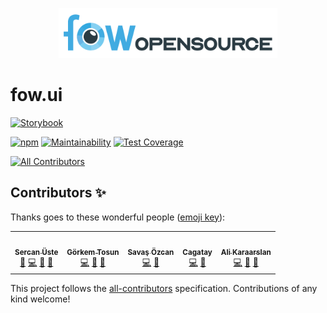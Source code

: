 <p align="center">
  <img src="https://github.com/FowApps/fow.ui/raw/main/.github/fow.opensource.png" style="max-width:100%;" height="80" />
</p>

# fow.ui

[![Storybook](https://raw.githubusercontent.com/storybooks/brand/master/badge/badge-storybook.svg)](https://fowapps.github.io/fow.ui/)

[![npm](https://img.shields.io/npm/v/@fowapps/fow-ui?color=success)](https://npmjs.com/package/@fowapps/fow-ui) [![Maintainability](https://api.codeclimate.com/v1/badges/6a470e24185e2e0dcff2/maintainability)](https://codeclimate.com/repos/60ec17c6ac80f5016200adf8/maintainability) [![Test Coverage](https://api.codeclimate.com/v1/badges/6a470e24185e2e0dcff2/test_coverage)](https://codeclimate.com/repos/60ec17c6ac80f5016200adf8/test_coverage)

<!-- ALL-CONTRIBUTORS-BADGE:START - Do not remove or modify this section -->
[![All Contributors](https://img.shields.io/badge/all_contributors-5-orange.svg?style=flat-square)](#contributors-)
<!-- ALL-CONTRIBUTORS-BADGE:END -->

## Contributors ✨

Thanks goes to these wonderful people ([emoji key](https://allcontributors.org/docs/en/emoji-key)):

<!-- ALL-CONTRIBUTORS-LIST:START - Do not remove or modify this section -->
<!-- prettier-ignore-start -->
<!-- markdownlint-disable -->
<table>
  <tr>
    <td align="center"><a href="https://sercanuste.com/"><img src="https://avatars.githubusercontent.com/u/5119317?v=4?s=100" width="100px;" alt=""/><br /><sub><b>Sercan Üste</b></sub></a><br /><a href="#projectManagement-sercanuste" title="Project Management">📆</a> <a href="https://github.com/FowApps/fow.ui/commits?author=sercanuste" title="Code">💻</a> <a href="https://github.com/FowApps/fow.ui/issues?q=author%3Asercanuste" title="Bug reports">🐛</a> <a href="https://github.com/FowApps/fow.ui/pulls?q=is%3Apr+reviewed-by%3Asercanuste" title="Reviewed Pull Requests">👀</a></td>
    <td align="center"><a href="https://github.com/grkmtsn"><img src="https://avatars.githubusercontent.com/u/23257390?v=4?s=100" width="100px;" alt=""/><br /><sub><b>Görkem Tosun</b></sub></a><br /><a href="https://github.com/FowApps/fow.ui/commits?author=grkmtsn" title="Code">💻</a> <a href="https://github.com/FowApps/fow.ui/issues?q=author%3Agrkmtsn" title="Bug reports">🐛</a> <a href="https://github.com/FowApps/fow.ui/pulls?q=is%3Apr+reviewed-by%3Agrkmtsn" title="Reviewed Pull Requests">👀</a></td>
    <td align="center"><a href="https://github.com/savasozcan"><img src="https://avatars.githubusercontent.com/u/40321541?v=4?s=100" width="100px;" alt=""/><br /><sub><b>Savaş Özcan</b></sub></a><br /><a href="https://github.com/FowApps/fow.ui/commits?author=savasozcan" title="Code">💻</a> <a href="https://github.com/FowApps/fow.ui/issues?q=author%3Asavasozcan" title="Bug reports">🐛</a></td>
    <td align="center"><a href="https://github.com/mcagataykaban"><img src="https://avatars.githubusercontent.com/u/52887078?v=4?s=100" width="100px;" alt=""/><br /><sub><b>Cagatay</b></sub></a><br /><a href="https://github.com/FowApps/fow.ui/commits?author=mcagataykaban" title="Code">💻</a> <a href="https://github.com/FowApps/fow.ui/issues?q=author%3Amcagataykaban" title="Bug reports">🐛</a></td>
    <td align="center"><a href="https://github.com/alikaraarslan"><img src="https://avatars.githubusercontent.com/u/70697091?v=4?s=100" width="100px;" alt=""/><br /><sub><b>Ali Karaarslan</b></sub></a><br /><a href="https://github.com/FowApps/fow.ui/commits?author=alikaraarslan" title="Code">💻</a> <a href="https://github.com/FowApps/fow.ui/issues?q=author%3Aalikaraarslan" title="Bug reports">🐛</a> <a href="https://github.com/FowApps/fow.ui/pulls?q=is%3Apr+reviewed-by%3Aalikaraarslan" title="Reviewed Pull Requests">👀</a></td>
  </tr>
</table>

<!-- markdownlint-restore -->
<!-- prettier-ignore-end -->

<!-- ALL-CONTRIBUTORS-LIST:END -->

This project follows the [all-contributors](https://github.com/all-contributors/all-contributors) specification. Contributions of any kind welcome!
